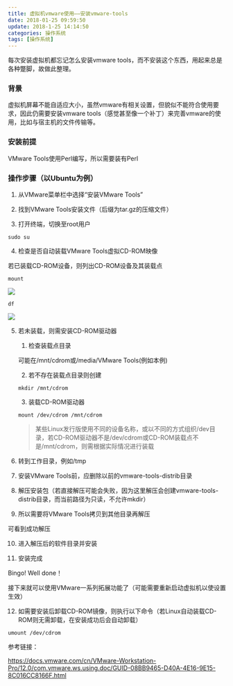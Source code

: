 ```yaml
---
title: 虚拟机vmware使用——安装vmware-tools
date: 2018-01-25 09:59:50
update: 2018-1-25 14:14:50
categories: 操作系统
tags: [操作系统]
---
```


每次安装虚拟机都忘记怎么安装vmware tools，而不安装这个东西，用起来总是各种蹩脚，故做此整理。

<!--more-->

### 背景

虚拟机屏幕不能自适应大小，虽然vmware有相关设置，但貌似不能符合使用要求，因此仍需要安装vmware tools（感觉甚至像一个补丁）来完善vmware的使用，比如与宿主机的文件传输等。

### 安装前提

VMware Tools使用Perl编写，所以需要装有Perl

### 操作步骤（以Ubuntu为例）

1. 从VMware菜单栏中选择“安装VMware Tools”

2. 找到VMware Tools安装文件（后缀为tar.gz的压缩文件）

3. 打开终端，切换至root用户

```
sudo su
```

4. 检查是否自动装载VMware Tools虚拟CD-ROM映像

若已装载CD-ROM设备，则列出CD-ROM设备及其装载点

```
mount
```

![](http://trigolds.com/vm1.png)

```
df
```

![](http://trigolds.com/vm2.png)

5. 若未装载，则需安装CD-ROM驱动器

	1. 检查装载点目录

	可能在/mnt/cdrom或/media/VMware Tools(例如本例)

	2. 若不存在装载点目录则创建

	```
	mkdir /mnt/cdrom
	```

	3. 装载CD-ROM驱动器

	```
	mount /dev/cdrom /mnt/cdrom
	```

	> 某些Linux发行版使用不同的设备名称，或以不同的方式组织/dev目录，若CD-ROM驱动器不是/dev/cdrom或CD-ROM装载点不是/mnt/cdrom，则需根据实际情况进行装载

6. 转到工作目录，例如/tmp

7. 安装VMware Tools前，应删除以前的vmware-tools-distrib目录

8. 解压安装包（若直接解压可能会失败，因为这里解压会创建vmware-tools-distrib目录，而当前路径为只读，不允许mkdir）

9. 所以需要将VMware Tools拷贝到其他目录再解压

可看到成功解压

10. 进入解压后的软件目录并安装

11. 安装完成

Bingo! Well done！

接下来就可以使用VMware一系列拓展功能了（可能需要重新启动虚拟机以使设置生效）

12. 如需要安装后卸载CD-ROM镜像，则执行以下命令（若Linux自动装载CD-ROM则无需卸载，在安装成功后会自动卸载）

```
umount /dev/cdrom
```

参考链接：

<a href="https://docs.vmware.com/cn/VMware-Workstation-Pro/12.0/com.vmware.ws.using.doc/GUID-08BB9465-D40A-4E16-9E15-8C016CC8166F.html">https://docs.vmware.com/cn/VMware-Workstation-Pro/12.0/com.vmware.ws.using.doc/GUID-08BB9465-D40A-4E16-9E15-8C016CC8166F.html</a>
